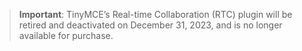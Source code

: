> **Important**: TinyMCE’s Real-time Collaboration (RTC) plugin will be retired and deactivated on December 31, 2023, and is no longer available for purchase.
